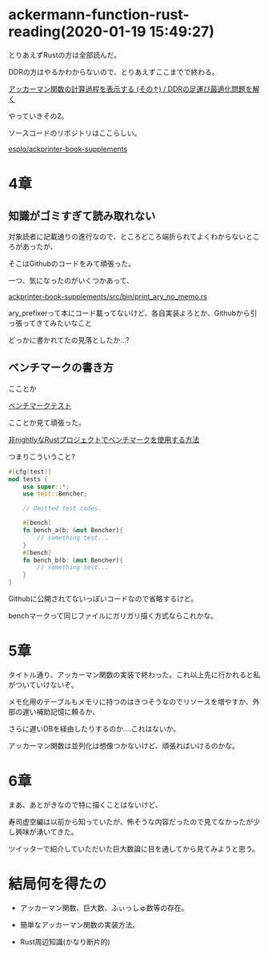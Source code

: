 # ackermann-function-rust-reading(2020-01-19 15:49:27)

とりあえずRustの方は全部読んだ。

DDRの方はやるかわからないので、とりあえずここまでで終わる。

[アッカーマン関数の計算過程を表示する (その↑) / DDRの足運び最適化問題を解く](https://booth.pm/ja/items/1575590)

やっていきその2。

ソースコードのリポジトリはここらしい。

[esplo/ackprinter-book-supplements](https://github.com/esplo/ackprinter-book-supplements)

# 4章

## 知識がゴミすぎて読み取れない

対象読者に記載通りの進行なので、ところどころ端折られてよくわからないところがあったが、

そこはGithubのコードをみて頑張った。

一つ、気になったのがいくつかあって、

[ackprinter-book-supplements/src/bin/print_ary_no_memo.rs](https://github.com/esplo/ackprinter-book-supplements/blob/master/src/bin/print_ary_no_memo.rs)

ary_prefixerって本にコード載ってないけど、各自実装よろとか、Githubから引っ張ってきてみたいなこと

どっかに書かれてたの見落としたか...?

## ベンチマークの書き方

こことか

[ベンチマークテスト](https://doc.rust-jp.rs/the-rust-programming-language-ja/1.9/book/benchmark-tests.html)

こことか見て頑張った。

[非nightlyなRustプロジェクトでベンチマークを使用する方法](https://yamash.hateblo.jp/entry/2019/02/07/231211)

つまりこういうこと?

```rust
#[cfg(test)]
mod tests {
    use super::*;
    use test::Bencher;

	// Omitted test codes.

    #[bench]
    fn bench_a(b: &mut Bencher){
        // something test...
    }
    #[bench]
    fn bench_b(b: &mut Bencher){
		// something test...
    }
}
```

Githubに公開されてないっぽいコードなので省略するけど。

benchマークって同じファイルにガリガリ描く方式ならこれかな。

# 5章

タイトル通り、アッカーマン関数の実装で終わった。これ以上先に行かれると私がついていけないぞ。

メモ化用のテーブルもメモリに持つのはきつそうなのでリソースを増やすか、外部の遅い補助記憶に頼るか、

さらに遅いDBを経由したりするのか....これはないか。

アッカーマン関数は並列化は想像つかないけど、頑張ればいけるのかな。

# 6章

まあ、あとがきなので特に描くことはないけど、

寿司虚空編は以前から知っていたが、怖そうな内容だったので見てなかったが少し興味が湧いてきた。

ツイッターで紹介していただいた巨大数論に目を通してから見てみようと思う。

# 結局何を得たの

* アッカーマン関数、巨大数、ふぃっしゅ数等の存在。

* 簡単なアッカーマン関数の実装方法。

* Rust周辺知識(かなり断片的)
